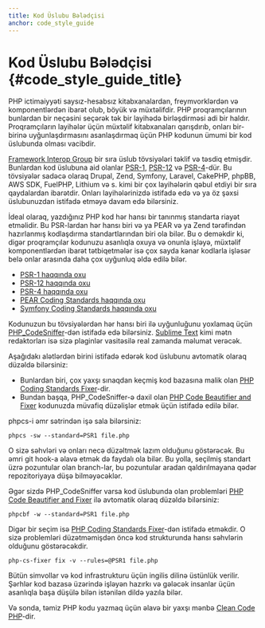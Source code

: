 ```yaml
---
title: Kod Üslubu Bələdçisi
anchor: code_style_guide
---
```


# Kod Üslubu Bələdçisi {#code_style_guide_title}

PHP ictimaiyyəti saysız-hesabsız kitabxanalardan, freymvorklərdən və komponentlərdən ibarət olub, böyük və müxtəlifdir. 
PHP proqramçılarının bunlardan bir neçəsini seçərək tək bir layihədə birləşdirməsi adi bir haldır. 
Proqramçıların layihələr üçün müxtəlif kitabxanaları qarışdırıb, onları bir-birinə uyğunlaşdırmasını 
asanlaşdırmaq üçün PHP kodunun ümumi bir kod üslubunda olması vacibdir. 

[Framework Interop Group][fig] bir sıra üslub tövsiyələri təklif və təsdiq etmişdir. 
Bunlardan kod üslubuna aid olanlar [PSR-1][psr1], [PSR-12][psr12] və [PSR-4][psr4]-dür. Bu tövsiyələr sadəcə olaraq 
Drupal, Zend, Symfony, Laravel, CakePHP, phpBB, AWS SDK, FuelPHP, Lithium və s. kimi bir çox layihələrin qəbul etdiyi 
bir sıra qaydalardan ibarətdir. Onları layihələrinizdə istifadə edə və ya öz şəxsi üslubunuzdan istifadə etməyə 
davam edə bilərsiniz. 

İdeal olaraq, yazdığınız PHP kod hər hansı bir tanınmış standarta riayət etməlidir. Bu PSR-lardan hər hansı biri və ya 
PEAR və ya Zend tərəfindən hazırlanmış kodlaşdırma standartlarından biri ola bilər. Bu o deməkdir ki, digər proqramçılar 
kodunuzu asanlıqla oxuya və onunla işləyə, müxtəlif komponentlərdən ibarət tətbiqetmələr isə çox sayda kənar kodlarla 
işləsər belə onlar arasında daha çox uyğunluq əldə edilə bilər. 

* [PSR-1 haqqında oxu][psr1]
* [PSR-12 haqqında oxu][psr12]
* [PSR-4 haqqında oxu][psr4]
* [PEAR Coding Standards haqqında oxu][pear-cs]
* [Symfony Coding Standards haqqında oxu][symfony-cs]

Kodunuzun bu tövsiyələrdən hər hansı biri ilə uyğunluğunu yoxlamaq üçün [PHP_CodeSniffer][phpcs]-dən istifadə edə bilərsiniz. 
[Sublime Text][st-cs] kimi mətn redaktorları isə sizə plaginlər vasitəsilə real zamanda məlumat verəcək. 

Aşağıdakı alətlərdən birini istifadə edərək kod üslubunu avtomatik olaraq düzəldə bilərsiniz: 

- Bunlardan biri, çox yaxşı sınaqdan keçmiş kod bazasına malik olan [PHP Coding Standards Fixer][phpcsfixer]-dir. 
- Bundan başqa, PHP_CodeSniffer-ə daxil olan [PHP Code Beautifier and Fixer][phpcbf] kodunuzda müvafiq düzəlişlər etmək üçün istifadə edilə bilər. 

phpcs-i əmr sətrindən işə sala bilərsiniz: 

    phpcs -sw --standard=PSR1 file.php

O sizə səhvləri və onları necə düzəltmək lazım olduğunu göstərəcək. 
Bu əmri git hook-a əlavə etmək də faydalı ola bilər. 
Bu yolla, seçilmiş standart üzrə pozuntular olan branch-lar, bu pozuntular aradan qaldırılmayana qədər 
repozitoriyaya düşə bilməyəcəklər. 

Əgər sizdə PHP_CodeSniffer varsa kod üslubunda olan problemləri [PHP Code Beautifier and Fixer][phpcbf] ilə 
avtomatik olaraq düzəldə bilərsiniz: 

    phpcbf -w --standard=PSR1 file.php

Digər bir seçim isə [PHP Coding Standards Fixer][phpcsfixer]-dən istifadə etməkdir. 
O sizə problemləri düzətməmişdən öncə kod strukturunda hansı səhvlərin olduğunu göstərəcəkdir. 

    php-cs-fixer fix -v --rules=@PSR1 file.php

Bütün simvollar və kod infrastrukturu üçün ingilis dilinə üstünlük verilir. Şərhlər kod bazasə üzərində işləyən 
hazırkı və gələcək insanlar üçün asanlıqla başa düşülə bilən istənilən dildə yazıla bilər. 

Və sonda, təmiz PHP kodu yazmaq üçün əlavə bir yaxşı mənbə [Clean Code PHP][cleancode]-dir. 

[fig]: https://www.php-fig.org/
[psr1]: https://www.php-fig.org/psr/psr-1/
[psr12]: https://www.php-fig.org/psr/psr-12/
[psr4]: https://www.php-fig.org/psr/psr-4/
[pear-cs]: https://pear.php.net/manual/en/standards.php
[symfony-cs]: https://symfony.com/doc/current/contributing/code/standards.html
[phpcs]: https://pear.php.net/package/PHP_CodeSniffer/
[phpcbf]: https://github.com/squizlabs/PHP_CodeSniffer/wiki/Fixing-Errors-Automatically
[st-cs]: https://github.com/benmatselby/sublime-phpcs
[phpcsfixer]: https://cs.sensiolabs.org/
[cleancode]: https://github.com/jupeter/clean-code-php
